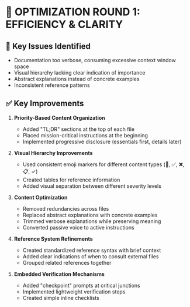 # 🔄 OPTIMIZATION ROUND 1: EFFICIENCY & CLARITY

## 🚨 Key Issues Identified
- Documentation too verbose, consuming excessive context window space
- Visual hierarchy lacking clear indication of importance
- Abstract explanations instead of concrete examples
- Inconsistent reference patterns

## ✅ Key Improvements
1. **Priority-Based Content Organization**
   - Added "TL;DR" sections at the top of each file
   - Placed mission-critical instructions at the beginning
   - Implemented progressive disclosure (essentials first, details later)

2. **Visual Hierarchy Improvements**
   - Used consistent emoji markers for different content types (🚨, ✅, ❌, 📋, ✓)
   - Created tables for reference information
   - Added visual separation between different severity levels

3. **Content Optimization**
   - Removed redundancies across files
   - Replaced abstract explanations with concrete examples
   - Trimmed verbose explanations while preserving meaning
   - Converted passive voice to active instructions

4. **Reference System Refinements**
   - Created standardized reference syntax with brief context
   - Added clear indications of when to consult external files
   - Grouped related references together

5. **Embedded Verification Mechanisms**
   - Added "checkpoint" prompts at critical junctions
   - Implemented lightweight verification steps
   - Created simple inline checklists 